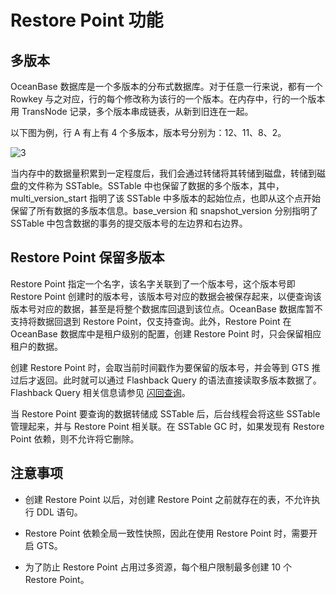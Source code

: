 Restore Point 功能
=====================================

多版本
------------------------

OceanBase 数据库是一个多版本的分布式数据库。对于任意一行来说，都有一个 Rowkey 与之对应，行的每个修改称为该行的一个版本。在内存中，行的一个版本用 TransNode 记录，多个版本串成链表，从新到旧连在一起。

以下图为例，行 A 有上有 4 个多版本，版本号分别为：12、11、8、2。

![3](https://help-static-aliyun-doc.aliyuncs.com/assets/img/zh-CN/1373623461/p356047.jpg)

当内存中的数据量积累到一定程度后，我们会通过转储将其转储到磁盘，转储到磁盘的文件称为 SSTable。SSTable 中也保留了数据的多个版本，其中， multi_version_start 指明了该 SSTable 中多版本的起始位点，也即从这个点开始保留了所有数据的多版本信息。base_version 和 snapshot_version 分别指明了 SSTable 中包含数据的事务的提交版本号的左边界和右边界。

Restore Point 保留多版本
----------------------------------------

Restore Point 指定一个名字，该名字关联到了一个版本号，这个版本号即 Restore Point 创建时的版本号，该版本号对应的数据会被保存起来，以便查询该版本号对应的数据，甚至是将整个数据库回退到该位点。OceanBase 数据库暂不支持将数据回退到 Restore Point，仅支持查询。此外，Restore Point 在 OceanBase 数据库中是租户级别的配置，创建 Restore Point 时，只会保留相应租户的数据。

创建 Restore Point 时，会取当前时间戳作为要保留的版本号，并会等到 GTS 推过后才返回。此时就可以通过 Flashback Query 的语法直接读取多版本数据了。Flashback Query 相关信息请参见 [闪回查询](../4.data-protection/2.flashback-queries.md)。

当 Restore Point 要查询的数据转储成 SSTable 后，后台线程会将这些 SSTable 管理起来，并与 Restore Point 相关联。在 SSTable GC 时，如果发现有 Restore Point 依赖，则不允许将它删除。

注意事项
-------------------------

* 创建 Restore Point 以后，对创建 Restore Point 之前就存在的表，不允许执行 DDL 语句。

* Restore Point 依赖全局一致性快照，因此在使用 Restore Point 时，需要开启 GTS。

* 为了防止 Restore Point 占用过多资源，每个租户限制最多创建 10 个 Restore Point。
